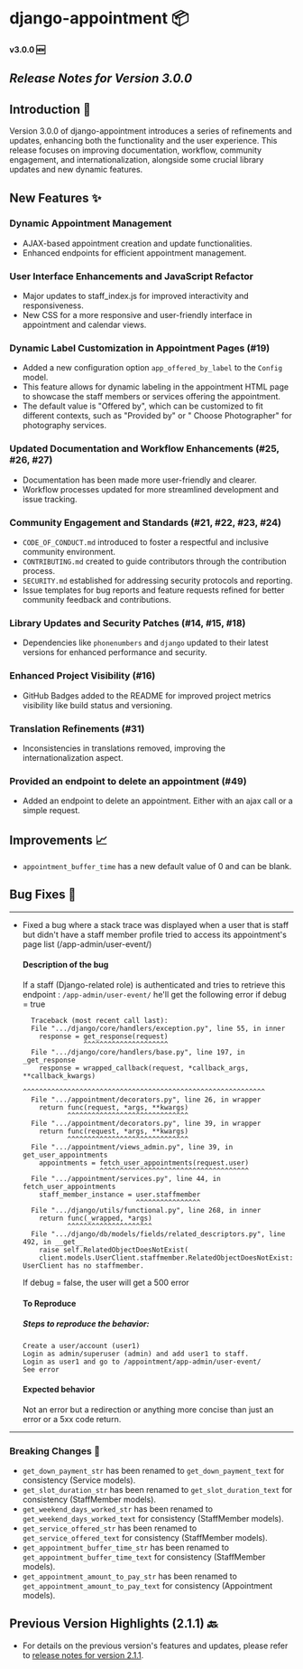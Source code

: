 # django-appointment 📦

**v3.0.0 🆕**

## ___Release Notes for Version 3.0.0___

## Introduction 📜

Version 3.0.0 of django-appointment introduces a series of refinements and updates, enhancing both the functionality and
the user experience. This release focuses on improving documentation, workflow, community engagement, and
internationalization, alongside some crucial library updates and new dynamic features.

## New Features ✨

### Dynamic Appointment Management

- AJAX-based appointment creation and update functionalities.
- Enhanced endpoints for efficient appointment management.

### User Interface Enhancements and JavaScript Refactor

- Major updates to staff_index.js for improved interactivity and responsiveness.
- New CSS for a more responsive and user-friendly interface in appointment and calendar views.

### Dynamic Label Customization in Appointment Pages (#19)

- Added a new configuration option `app_offered_by_label` to the `Config` model.
- This feature allows for dynamic labeling in the appointment HTML page to showcase the staff members or services
  offering the appointment.
- The default value is "Offered by", which can be customized to fit different contexts, such as "Provided by" or "
  Choose Photographer" for photography services.

### Updated Documentation and Workflow Enhancements (#25, #26, #27)

- Documentation has been made more user-friendly and clearer.
- Workflow processes updated for more streamlined development and issue tracking.

### Community Engagement and Standards (#21, #22, #23, #24)

- `CODE_OF_CONDUCT.md` introduced to foster a respectful and inclusive community environment.
- `CONTRIBUTING.md` created to guide contributors through the contribution process.
- `SECURITY.md` established for addressing security protocols and reporting.
- Issue templates for bug reports and feature requests refined for better community feedback and contributions.

### Library Updates and Security Patches (#14, #15, #18)

- Dependencies like `phonenumbers` and `django` updated to their latest versions for enhanced performance and security.

### Enhanced Project Visibility (#16)

- GitHub Badges added to the README for improved project metrics visibility like build status and versioning.

### Translation Refinements (#31)

- Inconsistencies in translations removed, improving the internationalization aspect.

### Provided an endpoint to delete an appointment (#49)

- Added an endpoint to delete an appointment. Either with an ajax call or a simple request.

## Improvements 📈
- `appointment_buffer_time` has a new default value of 0 and can be blank.

## Bug Fixes 🐛

---

- Fixed a bug where a stack trace was displayed when a user that is staff but didn't have a staff member profile tried
  to access its appointment's page list (/app-admin/user-event/)

  #### Description of the bug
  If a staff (Django-related role) is authenticated and tries to retrieve this endpoint :
  `/app-admin/user-event/` he'll get the following error if debug = true
    ```
      Traceback (most recent call last):
      File ".../django/core/handlers/exception.py", line 55, in inner
        response = get_response(request)
                   ^^^^^^^^^^^^^^^^^^^^^
      File ".../django/core/handlers/base.py", line 197, in _get_response
        response = wrapped_callback(request, *callback_args, **callback_kwargs)
                   ^^^^^^^^^^^^^^^^^^^^^^^^^^^^^^^^^^^^^^^^^^^^^^^^^^^^^^^^^^^^
      File ".../appointment/decorators.py", line 26, in wrapper
        return func(request, *args, **kwargs)
               ^^^^^^^^^^^^^^^^^^^^^^^^^^^^^^
      File ".../appointment/decorators.py", line 39, in wrapper
        return func(request, *args, **kwargs)
               ^^^^^^^^^^^^^^^^^^^^^^^^^^^^^^
      File ".../appointment/views_admin.py", line 39, in get_user_appointments
        appointments = fetch_user_appointments(request.user)
                       ^^^^^^^^^^^^^^^^^^^^^^^^^^^^^^^^^^^^^
      File ".../appointment/services.py", line 44, in fetch_user_appointments
        staff_member_instance = user.staffmember
                                ^^^^^^^^^^^^^^^^
      File ".../django/utils/functional.py", line 268, in inner
        return func(_wrapped, *args)
               ^^^^^^^^^^^^^^^^^^^^^
      File ".../django/db/models/fields/related_descriptors.py", line 492, in __get__
        raise self.RelatedObjectDoesNotExist(
        client.models.UserClient.staffmember.RelatedObjectDoesNotExist: UserClient has no staffmember.
    ```
  If debug = false, the user will get a 500 error
  #### To Reproduce
  ##### Steps to reproduce the behavior:

      Create a user/account (user1)
      Login as admin/superuser (admin) and add user1 to staff.
      Login as user1 and go to /appointment/app-admin/user-event/
      See error

  #### Expected behavior
  Not an error but a redirection or anything more concise than just an error or a 5xx code return.

---

### Breaking Changes 🚨

- `get_down_payment_str` has been renamed to `get_down_payment_text` for consistency (Service models).
- `get_slot_duration_str` has been renamed to `get_slot_duration_text` for consistency (StaffMember models).
- `get_weekend_days_worked_str` has been renamed to `get_weekend_days_worked_text` for consistency (StaffMember
  models).
- `get_service_offered_str` has been renamed to `get_service_offered_text` for consistency (StaffMember models).
- `get_appointment_buffer_time_str` has been renamed to `get_appointment_buffer_time_text` for consistency (StaffMember
  models).
- `get_appointment_amount_to_pay_str` has been renamed to `get_appointment_amount_to_pay_text` for consistency
  (Appointment models).
## Previous Version Highlights (2.1.1) 🔙

- For details on the previous version's features and updates, please refer
  to [release notes for version 2.1.1](https://github.com/adamspd/django-appointment/tree/main/docs/release_notes/v2_1_1.md).


